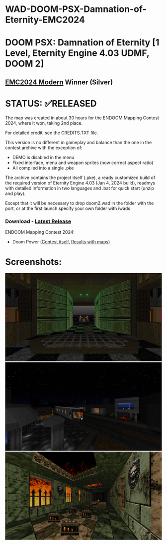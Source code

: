 # WAD-DOOM-PSX-Damnation-of-Eternity-EMC2024

# DOOM PSX: Damnation of Eternity [1 Level, Eternity Engine 4.03 UDMF, DOOM 2]
## [EMC2024 Modern](http://i.iddqd.ru/viewtopic.php?t=2492) Winner (Silver)

# STATUS: ✅RELEASED

The map was created in about 30 hours for the ENDOOM Mapping Contest 2024, where it won, taking 2nd place.

For detailed credit, see the CREDITS.TXT file.

This version is no different in gameplay and balance than the one in the contest archive with the exception of:
- DEMO is disabled in the menu
- Fixed interface, menu and weapon sprites (now correct aspect ratio)
- All compiled into a single .pke

The archive contains the project itself (.pke), a ready customized build of the required version of Eternity Engine 4.03 (Jan 4, 2024 build), readmys with detailed information in two languages and .bat for quick start (unzip and play).

Except that it will be necessary to drop doom2.wad in the folder with the port, or at the first launch specify your own folder with iwads

### Download - [Latest Release](https://github.com/dron12261games/WAD-DOOM-PSX-Damnation-of-Eternity-EMC2024/releases/download/v1.1/PSXDAMN.user-friendly.version.zip)

ENDOOM Mapping Contest 2024:
- Doom Power ([Contest itself](http://i.iddqd.ru/viewtopic.php?t=2492), [Results with maps](http://i.iddqd.ru/viewtopic.php?p=139482#139482))

# Screenshots:
![Screen1](./screens/1.png)
![Screen2](./screens/2.png)
![Screen3](./screens/3.png)
